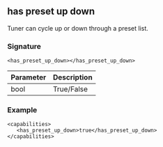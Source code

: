 ## has preset up down

Tuner can cycle up or down through a preset list.


### Signature

`<has_preset_up_down></has_preset_up_down>`


| Parameter | Description |
| --- | --- |
| bool | True/False |


### Example

```
<capabilities>
   <has_preset_up_down>true</has_preset_up_down>
</capabilities>
```
